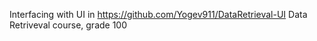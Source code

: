 Interfacing with UI in https://github.com/Yogev911/DataRetrieval-UI Data Retriveval course, grade 100

